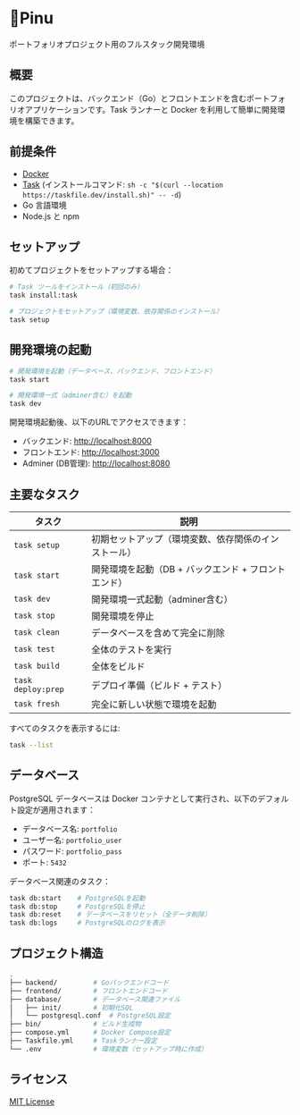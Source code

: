 # 🚧Pinu

ポートフォリオプロジェクト用のフルスタック開発環境

## 概要

このプロジェクトは、バックエンド（Go）とフロントエンドを含むポートフォリオアプリケーションです。Task ランナーと Docker を利用して簡単に開発環境を構築できます。

## 前提条件

- [Docker](https://www.docker.com/get-started)
- [Task](https://taskfile.dev) (インストールコマンド: `sh -c "$(curl --location https://taskfile.dev/install.sh)" -- -d`)
- Go 言語環境
- Node.js と npm

## セットアップ

初めてプロジェクトをセットアップする場合：

```bash
# Task ツールをインストール（初回のみ）
task install:task

# プロジェクトをセットアップ（環境変数、依存関係のインストール）
task setup
```

## 開発環境の起動

```bash
# 開発環境を起動（データベース、バックエンド、フロントエンド）
task start

# 開発環境一式（adminer含む）を起動
task dev
```

開発環境起動後、以下のURLでアクセスできます：

- バックエンド: <http://localhost:8000>
- フロントエンド: <http://localhost:3000>
- Adminer (DB管理): <http://localhost:8080>

## 主要なタスク

| タスク | 説明 |
|--------|------|
| `task setup` | 初期セットアップ（環境変数、依存関係のインストール） |
| `task start` | 開発環境を起動（DB + バックエンド + フロントエンド） |
| `task dev` | 開発環境一式起動（adminer含む） |
| `task stop` | 開発環境を停止 |
| `task clean` | データベースを含めて完全に削除 |
| `task test` | 全体のテストを実行 |
| `task build` | 全体をビルド |
| `task deploy:prep` | デプロイ準備（ビルド + テスト） |
| `task fresh` | 完全に新しい状態で環境を起動 |

すべてのタスクを表示するには:

```bash
task --list
```

## データベース

PostgreSQL データベースは Docker コンテナとして実行され、以下のデフォルト設定が適用されます：

- データベース名: `portfolio`
- ユーザー名: `portfolio_user`
- パスワード: `portfolio_pass`
- ポート: `5432`

データベース関連のタスク：

```bash
task db:start    # PostgreSQLを起動
task db:stop     # PostgreSQLを停止
task db:reset    # データベースをリセット（全データ削除）
task db:logs     # PostgreSQLのログを表示
```

## プロジェクト構造

```bash
.
├── backend/         # Goバックエンドコード
├── frontend/        # フロントエンドコード
├── database/        # データベース関連ファイル
│   ├── init/        # 初期化SQL
│   └── postgresql.conf  # PostgreSQL設定
├── bin/             # ビルド生成物
├── compose.yml      # Docker Compose設定
├── Taskfile.yml     # Taskランナー設定
└── .env             # 環境変数（セットアップ時に作成）
```

## ライセンス

[MIT License](LICENSE)
